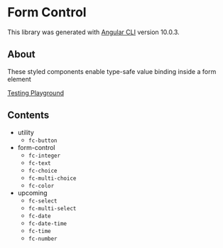 # Form Control

This library was generated with [Angular CLI](https://github.com/angular/angular-cli) version 10.0.3.

## About

These styled components enable type-safe value binding inside a form element

[Testing Playground](https://github.com/joster-dev/form-control)

## Contents

- utility
  - `fc-button`
- form-control
  - `fc-integer`
  - `fc-text`
  - `fc-choice`
  - `fc-multi-choice`
  - `fc-color`
- upcoming
  - `fc-select`
  - `fc-multi-select`
  - `fc-date`
  - `fc-date-time`
  - `fc-time`
  - `fc-number`
